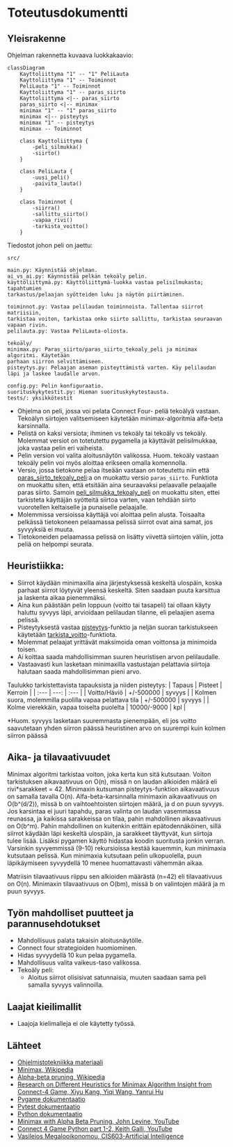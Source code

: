 # Toteutusdokumentti

## Yleisrakenne
Ohjelman rakennetta kuvaava luokkakaavio:

```mermaid
classDiagram
    Kayttoliittyma "1" -- "1" PeliLauta
    Kayttoliittyma "1" -- Toiminnot
    PeliLauta "1" -- Toiminnot
    Kayttoliittyma "1" -- paras_siirto
    Kayttoliittyma <|-- paras_siirto
    paras_siirto <|-- minimax
    minimax "1" -- "1" paras_siirto
    minimax <|-- pisteytys
    minimax "1" -- pisteytys
    minimax -- Toiminnot

    class Kayttoliittyma {
        -peli_silmukka()
        -siirto()
    }

    class PeliLauta {
        -uusi_peli()
        -paivita_lauta()
    }

    class Toiminnot {
        -siirra()
        -sallittu_siirto()
        -vapaa_rivi()
        -tarkista_voitto()
    }
```

Tiedostot johon peli on jaettu:
```
src/

main.py: Käynnistää ohjelman.
ai_vs_ai.py: Käynnistää pelkän tekoäly pelin.
käyttöliittymä.py: Käyttöliittymä-luokka vastaa pelisilmukasta; tapahtumien
tarkastus/pelaajan syötteiden luku ja näytön piirtäminen.

toiminnot.py: Vastaa pelilaudan toiminnoista. Tallentaa siirrot matriisiin,
tarkistaa voiton, tarkistaa onko siirto sallittu, tarkistaa seuraavan vapaan rivin.
pelilauta.py: Vastaa PeliLauta-oliosta.

tekoäly/
minimax.py: Paras_siirto/paras_siirto_tekoaly_peli ja minimax algoritmi. Käytetään
parhaan siirron selvittämiseen.
pisteytys.py: Pelaajan aseman pisteyttämistä varten. Käy pelilaudan läpi ja laskee laudalle arvon.

config.py: Pelin konfiguraatio.
suorituskykytestit.py: Hieman suorituskykytestausta.
tests/: yksikkötestit
```


- Ohjelma on peli, jossa voi pelata Connect Four- peliä tekoälyä vastaan. Tekoälyn siirtojen valitsemiseen käytetään minimax-algoritmia alfa-beta karsinnalla.
- Pelistä on kaksi versiota; ihminen vs tekoäly tai tekoäly vs tekoäly. Molemmat versiot on totetutettu pygamella ja käyttävät pelisilmukkaa, joka vastaa pelin eri vaiheista.
- Pelin version voi valita aloitusnäytön valikossa. Huom. tekoäly vastaan tekoäly pelin voi myös aloittaa erikseen omalla komennolla.
- Versio, jossa tietokone pelaa itseään vastaan on toteutettu niin että [paras_siirto_tekoaly_peli](src/tekoaly/minimax.py):a on muokattu versio `paras_siirto`. Funktiota on muokattu siten, että etsitään aina seuraavaksi pelaavalle pelaajalle paras siirto. Samoin [peli_silmukka_tekoaly_peli](src/kayttoliittyma.py) on muokattu siten, ettei tarkisteta käyttäjän syötteitä siirtoa varten, vaan tehdään siirto vuorotellen keltaiselle ja punaiselle pelaajalle.
- Molemmissa versioissa käyttäjä voi aloittaa pelin alusta. Toisaalta pelkässä tietokoneen pelaamassa pelissä siirrot ovat aina samat, jos syvyyksiä ei muuta.
- Tietokoneiden pelaamassa pelissä on lisätty viivettä siirtojen väliin, jotta peliä on helpompi seurata.


## Heuristiikka:
- Siirrot käydään minimaxilla aina järjestyksessä keskeltä ulospäin, koska parhaat siirrot löytyvät yleensä keskeltä. Siten saadaan puuta karsittua ja laskenta aikaa pienemmäksi.
- Aina kun päästään pelin loppuun (voitto tai tasapeli) tai ollaan käyty haluttu syvyys läpi, arvioidaan pelilaudan tilanne, eli pelaajien asema pelissä.
- Pisteytyksestä vastaa [pisteytys](/src/tekoaly/pisteytys.py)-funktio ja neljän suoran tarkistukseen käytetään [tarkista_voitto](/src/toiminnot.py)-funktiota.
- Molemmat pelaajat yrittävät maksimoida oman voittonsa ja minimoida toisen.
- Ai koittaa saada mahdollisimman suuren heuristisen arvon pelilaudalle.
- Vastaavasti kun lasketaan minimaxilla vastustajan pelattavia siirtoja halutaan saada mahdollisimman pieni arvo.

Taulukko tarkistettavista tapauksista ja niiden pisteytys:
| Tapaus | Pisteet | Kerroin |
| :--- | ---: | :--- |
| Voitto/Häviö | +/-500000 | syvyys |
| Kolmen suora, molemmilla puolilla vapaa pelattava tila | +/-500000 | syvyys |
| Kolme vierekkäin, vapaa toiselta puolelta | 10000/-9000 | kpl |

*Huom. syvyys lasketaan suuremmasta pienempään, eli jos voitto saavutetaan yhden siirron päässä heuristinen arvo on suurempi kuin kolmen siirron päässä


## Aika- ja tilavaativuudet
Minimax algoritmi tarkistaa voiton, joka kerta kun sitä kutsutaan. Voiton tarkistuksen aikavaativuus on O(n), missä n on laudan alkioiden määrä eli rivi*sarakkeet = 42. Minimaxin kutsuman pisteytys-funktion aikavaativuus on samalla tavalla O(n). 
Alfa-beta-karsinnalla minimaxin aikavaativuus on O(b^(d/2)), missä b on vaihtoehtoisten siirtojen määrä, ja d on puun syvyys. Jos karsintaa ei juuri tapahdu, paras valinta on laudan vasemmassa reunassa, ja kaikissa sarakkeissa on tilaa, pahin mahdollinen aikavaativuus on O(b^m). Pahin mahdollinen on kuitenkin erittäin epätodennäköinen, sillä siirrot käydään läpi keskeltä ulospäin, ja sarakkeet täyttyvät, kun siirtoja tulee lisää. Lisäksi pygamen käyttö hidastaa koodin suoritusta jonkin verran. Varsinkin syvyemmissä (9-10) rekursioissa kestää kauemmin, kun minimaxia kutsutaan pelissä. Kun minimaxia kutsutaan pelin ulkopuolella, puun läpikäymiseen syvyydellä 10 menee huomattavasti vähemmän aikaa.

Matriisin tilavaativuus riippu sen alkioiden määrästä (n=42) eli tilavaativuus on O(n). Minimaxin tilavaativuus on O(bm), missä b on valintojen määrä ja m puun syvyys.


## Työn mahdolliset puutteet ja parannusehdotukset
- Mahdollisuus palata takaisin aloitusnäytölle.
- Connect four strategioiden huomiominen.
- Hidas syvyydellä 10 kun pelaa pygamella.
- Mahdollisuus valita vaikeus-taso valikossa.
- Tekoäly peli:
    - Aloitus siirrot olisisivat satunnaisia, muuten saadaan sama peli samalla syvyys valinnoilla.

## Laajat kieilimallit
- Laajoja kielimalleja ei ole käytetty työssä.

## Lähteet
- [Ohjelmistotekniikka materiaali](https://ohjelmistotekniikka-hy.github.io/materiaali)
- [Minimax, Wikipedia](https://en.wikipedia.org/wiki/Minimax#Pseudocode)
- [Alpha-beta pruning, Wikipedia](https://en.wikipedia.org/wiki/Alpha%E2%80%93beta_pruning)
- [Research on Different Heuristics for Minimax Algorithm Insight from Connect-4 Game, Xiyu Kang, Yiqi Wang, Yanrui Hu](https://file.scirp.org/Html/1-9601415_90972.htm#txtF4)
- [Pygame dokumentaatio](https://www.pygame.org/docs/)
- [Pytest dokumentaatio](https://docs.pytest.org/en/7.4.x/contents.html)
- [Python dokumentaatio](https://docs.python.org/3/library/copy.html)
- [Minimax with Alpha Beta Pruning, John Levine, YouTube](https://youtu.be/zp3VMe0Jpf8?feature=shared)
- [Connect 4 Game Python part 1-2, Keith Galli, YouTube](https://youtu.be/UYgyRArKDEs?feature=shared)
- [Vasileios Megalooikonomou, CIS603-Artificial Intelligence](https://cis.temple.edu/~vasilis/Courses/CIS603/Lectures/l7.html)
